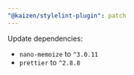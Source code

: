 ```yaml
---
"@kaizen/stylelint-plugin": patch
---
```


Update dependencies:
- `nano-memoize` to `^3.0.11`
- `prettier` to `^2.8.8`
